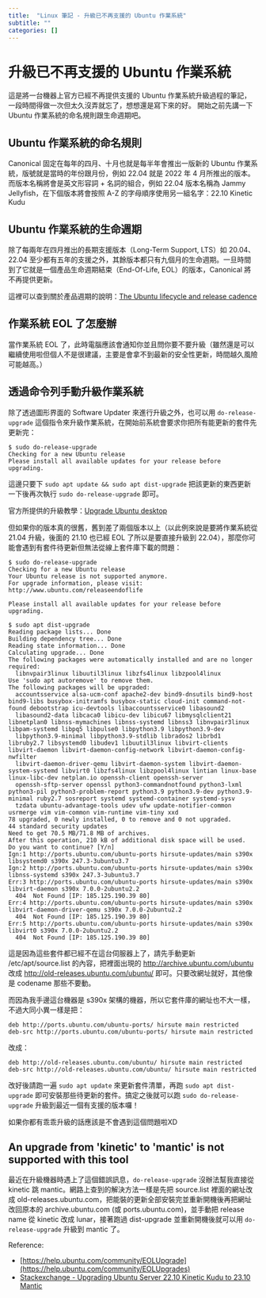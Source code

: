 ```yaml
---
title:  "Linux 筆記 - 升級已不再支援的 Ubuntu 作業系統"
subtitle: ""
categories: []
---
```


# 升級已不再支援的 Ubuntu 作業系統
這是將一台機器上官方已經不再提供支援的 Ubuntu 作業系統升級過程的筆記，一段時間得做一次但太久沒弄就忘了，想想還是寫下來的好。
開始之前先講一下 Ubuntu 作業系統的命名規則跟生命週期吧。

## Ubuntu 作業系統的命名規則
Canonical 固定在每年的四月、十月也就是每半年會推出一版新的 Ubuntu 作業系統，版號就是當時的年份跟月份，例如 22.04 就是 2022 年 4 月所推出的版本。而版本名稱將會是英文形容詞 + 名詞的組合，例如 22.04 版本名稱為 Jammy Jellyfish，在下個版本將會按照 A-Z 的字母順序使用另一組名字：22.10 Kinetic Kudu

## Ubuntu 作業系統的生命週期
除了每兩年在四月推出的長期支援版本（Long-Term Support, LTS）如 20.04、22.04 至少都有五年的支援之外，其餘版本都只有九個月的生命週期。一旦時間到了它就是一個產品生命週期結束（End-Of-Life, EOL）的版本，Canonical 將不再提供更新。

這裡可以查到關於產品週期的說明：[The Ubuntu lifecycle and release cadence](https://ubuntu.com/about/release-cycle)

## 作業系統 EOL 了怎麼辦
當作業系統 EOL 了，此時電腦應該會通知你並且問你要不要升級（雖然還是可以繼續使用啦但個人不是很建議，主要是會拿不到最新的安全性更新，時間越久風險可能越高。）

## 透過命令列手動升級作業系統
除了透過圖形界面的 Software Updater 來進行升級之外，也可以用 `do-release-upgrade` 這個指令來升級作業系統，在開始前系統會要求你把所有能更新的套件先更新完：

    $ sudo do-release-upgrade
    Checking for a new Ubuntu release
    Please install all available updates for your release before upgrading.

這邊只要下 `sudo apt update && sudo apt dist-upgrade` 把該更新的東西更新一下後再次執行 `sudo do-release-upgrade` 即可。

官方所提供的升級教學：[Upgrade Ubuntu desktop](https://ubuntu.com/tutorials/upgrading-ubuntu-desktop#1-before-you-start)


但如果你的版本真的很舊，舊到差了兩個版本以上（以此例來說是要將作業系統從 21.04 升級，後面的 21.10 也已經 EOL 了所以是要直接升級到 22.04），那麼你可能會遇到有套件待更新但無法從線上套件庫下載的問題：

    $ sudo do-release-upgrade
    Checking for a new Ubuntu release
    Your Ubuntu release is not supported anymore.
    For upgrade information, please visit:
    http://www.ubuntu.com/releaseendoflife

    Please install all available updates for your release before upgrading.

    $ sudo apt dist-upgrade
    Reading package lists... Done
    Building dependency tree... Done
    Reading state information... Done
    Calculating upgrade... Done
    The following packages were automatically installed and are no longer required:
      libnvpair3linux libuutil3linux libzfs4linux libzpool4linux
    Use 'sudo apt autoremove' to remove them.
    The following packages will be upgraded:
      accountsservice alsa-ucm-conf apache2-dev bind9-dnsutils bind9-host bind9-libs busybox-initramfs busybox-static cloud-init command-not-found debootstrap icu-devtools libaccountsservice0 libasound2
      libasound2-data libcaca0 libicu-dev libicu67 libmysqlclient21 libnetplan0 libnss-mymachines libnss-systemd libnss3 libnvpair3linux libpam-systemd libpq5 libpulse0 libpython3.9 libpython3.9-dev
      libpython3.9-minimal libpython3.9-stdlib librados2 librbd1 libruby2.7 libsystemd0 libudev1 libuutil3linux libvirt-clients libvirt-daemon libvirt-daemon-config-network libvirt-daemon-config-nwfilter
      libvirt-daemon-driver-qemu libvirt-daemon-system libvirt-daemon-system-systemd libvirt0 libzfs4linux libzpool4linux lintian linux-base linux-libc-dev netplan.io openssh-client openssh-server
      openssh-sftp-server openssl python3-commandnotfound python3-lxml python3-pil python3-problem-report python3.9 python3.9-dev python3.9-minimal ruby2.7 sosreport systemd systemd-container systemd-sysv
      tzdata ubuntu-advantage-tools udev ufw update-notifier-common usrmerge vim vim-common vim-runtime vim-tiny xxd
    78 upgraded, 0 newly installed, 0 to remove and 0 not upgraded.
    44 standard security updates
    Need to get 70.5 MB/71.8 MB of archives.
    After this operation, 210 kB of additional disk space will be used.
    Do you want to continue? [Y/n] 
    Ign:1 http://ports.ubuntu.com/ubuntu-ports hirsute-updates/main s390x libsystemd0 s390x 247.3-3ubuntu3.7
    Ign:2 http://ports.ubuntu.com/ubuntu-ports hirsute-updates/main s390x libnss-systemd s390x 247.3-3ubuntu3.7
    Err:3 http://ports.ubuntu.com/ubuntu-ports hirsute-updates/main s390x libvirt-daemon s390x 7.0.0-2ubuntu2.2
      404  Not Found [IP: 185.125.190.39 80]
    Err:4 http://ports.ubuntu.com/ubuntu-ports hirsute-updates/main s390x libvirt-daemon-driver-qemu s390x 7.0.0-2ubuntu2.2
      404  Not Found [IP: 185.125.190.39 80]
    Err:5 http://ports.ubuntu.com/ubuntu-ports hirsute-updates/main s390x libvirt0 s390x 7.0.0-2ubuntu2.2
      404  Not Found [IP: 185.125.190.39 80]

這是因為這些套件都已經不在這台伺服器上了，請先手動更新 /etc/apt/source.list 的內容，把裡面出現的 http://archive.ubuntu.com/ubuntu 改成 http://old-releases.ubuntu.com/ubuntu/ 即可。只要改網址就好，其他像是 codename 那些不要動。

而因為我手邊這台機器是 s390x 架構的機器，所以它套件庫的網址也不大一樣，不過大同小異一樣是把：

    deb http://ports.ubuntu.com/ubuntu-ports/ hirsute main restricted
    deb-src http://ports.ubuntu.com/ubuntu-ports/ hirsute main restricted

改成：

    deb http://old-releases.ubuntu.com/ubuntu/ hirsute main restricted
    deb-src http://old-releases.ubuntu.com/ubuntu/ hirsute main restricted

改好後請跑一遍 `sudo apt update` 來更新套件清單，再跑 `sudo apt dist-upgrade` 即可安裝那些待更新的套件。搞定之後就可以跑 `sudo do-release-upgrade` 升級到最近一個有支援的版本囉！

如果你都有乖乖升級的話應該是不會遇到這個問題啦XD

## An upgrade from 'kinetic' to 'mantic' is not supported with this tool
最近在升級機器時遇上了這個錯誤訊息，`do-release-upgrade` 沒辦法幫我直接從 kinetic 跳 mantic。網路上查到的解決方法一樣是先把 source.list 裡面的網址改成 old-releases.ubuntu.com，把能裝的更新全部安裝完並重新開機後再把網址改回原本的 archive.ubuntu.com (或 ports.ubuntu.com)，並手動把 release name 從 kinetic 改成 lunar，接著跑過 dist-upgrade 並重新開機後就可以用 `do-release-upgrade` 升級到 mantic 了。

Reference:
  * [https://help.ubuntu.com/community/EOLUpgrade](https://help.ubuntu.com/community/EOLUpgrades)
  * [Stackexchange - Upgrading Ubuntu Server 22.10 Kinetic Kudu to 23.10 Mantic](https://unix.stackexchange.com/questions/767795)
